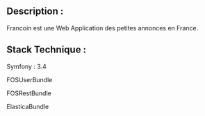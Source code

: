 ## Description :
Francoin est une Web Application des petites annonces en France.

## Stack Technique :

Symfony : 3.4

FOSUserBundle

FOSRestBundle

ElasticaBundle


